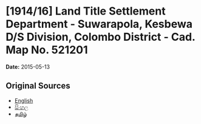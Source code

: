 # [1914/16] Land Title Settlement Department - Suwarapola, Kesbewa  D/S Division, Colombo District - Cad. Map No. 521201

**Date:** 2015-05-13

## Original Sources

- [English](https://documents.gov.lk/view/extra-gazettes/2015/5/1914-16_E.pdf)
- [සිංහල](https://documents.gov.lk/view/extra-gazettes/2015/5/1914-16_S.pdf)
- [தமிழ்](https://documents.gov.lk/view/extra-gazettes/2015/5/1914-16_T.pdf)
